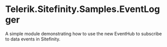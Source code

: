 Telerik.Sitefinity.Samples.EventLogger
======================================

A simple module demonstrating how to use the new EventHub to subscribe to data events in Sitefinity. 
